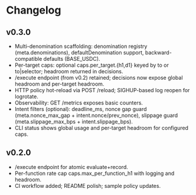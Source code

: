 # Changelog

## v0.3.0
- Multi-denomination scaffolding: denomination registry (meta.denominations), defaultDenomination support, backward-compatible defaults (BASE_USDC).
- Per-target caps: optional caps.per_target.{h1,d1} keyed by to or to|selector; headroom returned in decisions.
- /execute endpoint (from v0.2) retained; decisions now expose global headroom and per-target headroom.
- HTTP policy hot-reload via POST /reload; SIGHUP-based log reopen for logrotate.
- Observability: GET /metrics exposes basic counters.
- Intent filters (optional): deadline_ms, nonce gap guard (meta.nonce_max_gap + intent.nonce/prev_nonce), slippage guard (meta.slippage_max_bps + intent.slippage_bps).
- CLI status shows global usage and per-target headroom for configured caps.

## v0.2.0
- /execute endpoint for atomic evaluate+record.
- Per-function rate cap caps.max_per_function_h1 with logging and headroom.
- CI workflow added; README polish; sample policy updates.
